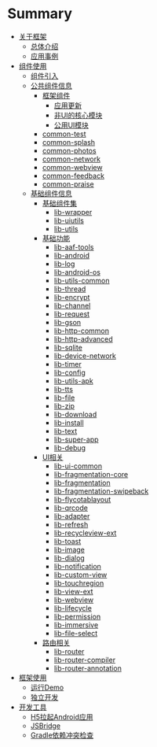 # Summary

* [关于框架](README.md)
    * [总体介绍](summary/links.md)
    * [应用事例](summary/samples.md)
* [组件使用]()
    * [组件引入](use/start.md)
    * [公共组件信息]()
        * [框架组件](use/common/framework.md)
            * [应用更新](use/common/framework/framework-update.md)
            * [非UI的核心模块](use/common/framework/framework-noui.md)
            * [公用UI模块](use/common/framework/framework-ui.md)
        * [common-test](use/common/common-test.md)
        * [common-splash](use/common/common-splash.md)
        * [common-photos](use/common/common-photos.md)
        * [common-network](use/common/common-network.md)
        * [common-webview](use/common/common-webview.md)
        * [common-feedback](use/common/common-feedback.md)
        * [common-praise](use/common/common-praise.md)
    * [基础组件信息]()
        * [基础组件集]()
            * [lib-wrapper](use/libs/combination/lib-wrapper.md)
            * [lib-uiutils](use/libs/combination/lib-uiutils.md)
            * [lib-utils](use/libs/combination/lib-utils.md)
        * [基础功能]()
            * [lib-aaf-tools](use/libs/noui/lib-aaf-tools.md)
            * [lib-android](use/libs/noui/lib-android.md)
            * [lib-log](use/libs/noui/lib-log.md)
            * [lib-android-os](use/libs/noui/lib-android-os.md)
            * [lib-utils-common](use/libs/noui/lib-utils-common.md)
            * [lib-thread](use/libs/noui/lib-thread.md)
            * [lib-encrypt](use/libs/noui/lib-encrypt.md)
            * [lib-channel](use/libs/noui/lib-channel.md)
            * [lib-request](use/libs/noui/lib-request.md)
            * [lib-gson](use/libs/noui/lib-gson.md)
            * [lib-http-common](use/libs/noui/lib-http-common.md)
            * [lib-http-advanced](use/libs/noui/lib-http-advanced.md)
            * [lib-sqlite](use/libs/noui/lib-sqlite.md)
            * [lib-device-network](use/libs/noui/lib-device-network.md)
            * [lib-timer](use/libs/noui/lib-timer.md)
            * [lib-config](use/libs/noui/lib-config.md)
            * [lib-utils-apk](use/libs/noui/lib-utils-apk.md)
            * [lib-tts](use/libs/noui/lib-tts.md)
            * [lib-file](use/libs/noui/lib-file.md)
            * [lib-zip](use/libs/noui/lib-zip.md)
            * [lib-download](use/libs/noui/lib-download.md)
            * [lib-install](use/libs/noui/lib-install.md)
            * [lib-text](use/libs/noui/lib-text.md)
            * [lib-super-app](use/libs/noui/lib-super-app.md)
            * [lib-debug](use/libs/noui/lib-debug.md)
        * [UI相关]()
            * [lib-ui-common](use/libs/ui/lib-ui-common.md)
            * [lib-fragmentation-core](use/libs/ui/lib-fragmentation-core.md)
            * [lib-fragmentation](use/libs/ui/lib-fragmentation.md)
            * [lib-fragmentation-swipeback](use/libs/ui/lib-fragmentation-swipeback.md)
            * [lib-flycotablayout](use/libs/ui/lib-flycotablayout.md)
            * [lib-qrcode](use/libs/ui/lib-qrcode.md)
            * [lib-adapter](use/libs/ui/lib-adapter.md)
            * [lib-refresh](use/libs/ui/lib-refresh.md)
            * [lib-recycleview-ext](use/libs/ui/lib-recycleview-ext.md)
            * [lib-toast](use/libs/ui/lib-toast.md)
            * [lib-image](use/libs/ui/lib-image.md)
            * [lib-dialog](use/libs/ui/lib-dialog.md)
            * [lib-notification](use/libs/ui/lib-notification.md)
            * [lib-custom-view](use/libs/ui/lib-custom-view.md)
            * [lib-touchregion](use/libs/ui/lib-touchregion.md)
            * [lib-view-ext](use/libs/ui/lib-view-ext.md)
            * [lib-webview](use/libs/ui/lib-webview.md)
            * [lib-lifecycle](use/libs/ui/lib-lifecycle.md)
            * [lib-permission](use/libs/ui/lib-permission.md)
            * [lib-immersive](use/libs/ui/lib-immersive.md)
            * [lib-file-select](use/libs/ui/lib-file-select.md)
        * [路由相关]()
            * [lib-router](use/libs/router/lib-router.md)
            * [lib-router-compiler](use/libs/router/lib-router-compiler.md)
            * [lib-router-annotation](use/libs/router/lib-router-annotation.md)
* [框架使用]()
    * [运行Demo](sample/start.md)
    * [独立开发](sample/customize.md)
* [开发工具]()
    * [H5拉起Android应用](tools/android_schema.md)
    * [JSBridge](tools/android_jsbridge.md)
    * [Gradle依赖冲突检查](tools/gradle-dependencies-check.md)
    

